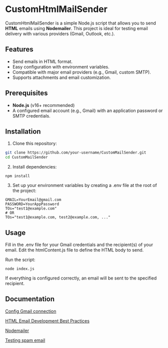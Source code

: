 # CustomHtmlMailSender

CustomHtmlMailSender is a simple Node.js script that allows you to send **HTML** emails using **Nodemailer**. This project is ideal for testing email delivery with various providers (Gmail, Outlook, etc.).

## Features

- Send emails in HTML format.
- Easy configuration with environment variables.
- Compatible with major email providers (e.g., Gmail, custom SMTP).
- Supports attachments and email customization.

## Prerequisites

- **Node.js** (v16+ recommended)
- A configured email account (e.g., Gmail) with an application password or SMTP credentials.

## Installation

1. Clone this repository:
```bash
git clone https://github.com/your-username/CustomMailSender.git
cd CustomMailSender
```

2. Install dependencies:

`npm install`

3. Set up your environment variables by creating a .env file at the root of the project:
```env
GMAIL=YourEmail@gmail.com
PASSWORD=YourAppPassword
TOs="test1@example.com"
# OR
TOs="test1@example.com, test2@example.com, ..."
```
## Usage

Fill in the .env file for your Gmail credentials and the recipient(s) of your email.
Edit the htmlContent.js file to define the HTML body to send.

Run the script:

`node index.js`

If everything is configured correctly, an email will be sent to the specified recipient.

## Documentation

[Config Gmail connection](https://medium.com/@y.mehnati_49486/how-to-send-an-email-from-your-gmail-account-with-nodemailer-837bf09a7628)

[HTML Email Development Best Practices](https://www.emailonacid.com/blog/article/email-development/email-development-best-practices-2/)

[Nodemailer](https://nodemailer.com/)

[Testing spam email](https://www.mail-tester.com/)